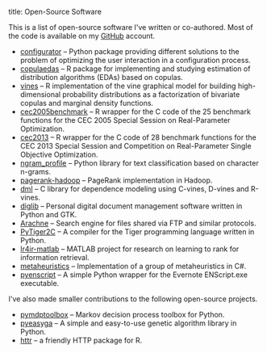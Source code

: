title: Open-Source Software

This is a list of open-source software I've written or co-authored.
Most of the code is available on my
[GitHub](https://github.com/yasserglez) account.

* [configurator](https://github.com/yasserglez/configurator) &ndash;
  Python package providing different solutions to the problem of
  optimizing the user interaction in a configuration process.
* [copulaedas](https://github.com/yasserglez/copulaedas)
  &ndash; R package for implementing and studying estimation of
  distribution algorithms (EDAs) based on copulas.
* [vines](https://github.com/yasserglez/vines) &ndash; R implementation
  of the vine graphical model for building high-dimensional
  probability distributions as a factorization of bivariate copulas
  and marginal density functions.
* [cec2005benchmark](https://github.com/yasserglez/cec2005benchmark)
  &ndash; R wrapper for the C code of the 25 benchmark functions
  for the CEC 2005 Special Session on Real-Parameter Optimization.
* [cec2013](https://github.com/hzambran/cec2013) &ndash; R wrapper
  for the C code of 28 benchmark functions for the CEC 2013 Special
  Session and Competition on Real-Parameter Single Objective
  Optimization.
* [ngram_profile](https://github.com/yasserglez/ngram_profile)
  &ndash; Python library for text classification based on character n-grams.
* [pagerank-hadoop](https://github.com/yasserglez/pagerank-hadoop)
  &ndash; PageRank implementation in Hadoop.
* [dml](https://github.com/yasserglez/dml) &ndash; C library for dependence
  modeling using C-vines, D-vines and R-vines.
* [diglib](https://github.com/yasserglez/diglib) &ndash; Personal digital
  document management software written in Python and GTK.
* [Arachne](https://github.com/yasserglez/arachne) &ndash; Search engine
  for files shared via FTP and similar protocols.
* [PyTiger2C](https://github.com/yasserglez/pytiger2c) &ndash; A compiler
  for the Tiger programming language written in Python.
* [lr4ir-matlab](https://github.com/yasserglez/lr4ir-matlab)
  &ndash; MATLAB project for research on learning to rank for
  information retrieval.
* [metaheuristics](https://github.com/yasserglez/metaheuristics)
  &ndash; Implementation of a group of metaheuristics in C#.
* [pyenscript](https://github.com/yasserglez/pyenscript) &ndash; A simple
  Python wrapper for the Evernote ENScript.exe executable.

I've also made smaller contributions to the following open-source projects.

* [pymdptoolbox](https://github.com/sawcordwell/pymdptoolbox)
  &ndash; Markov decision process toolbox for Python.
* [pyeasyga](https://github.com/remiomosowon/pyeasyga)
  &ndash; A simple and easy-to-use genetic algorithm library in Python.
* [httr](https://github.com/hadley/httr) &ndash; a friendly HTTP package for R.
